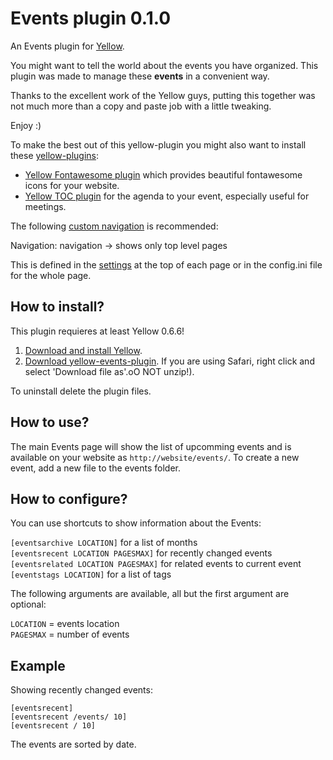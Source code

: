 Events plugin 0.1.0
================
An Events plugin for [Yellow](https://github.com/datenstrom/yellow/). 

You might want to tell the world about the events you have organized. This plugin was made to manage these **events** in a convenient way.

Thanks to the excellent work of the Yellow guys, putting this together was not much more than a copy and paste job with a little tweaking.

Enjoy :)

To make the best out of this yellow-plugin you might also want to install these [yellow-plugins](https://github.com/datenstrom/yellow-plugins):
* [Yellow Fontawesome plugin](https://github.com/datenstrom/yellow-plugins/tree/master/fontawesome) which provides beautiful fontawesome icons for your website.
* [Yellow TOC plugin](https://github.com/datenstrom/yellow-plugins/tree/master/toc) for the agenda to your event, especially useful for meetings.

The following [custom navigation](https://developers.datenstrom.se/help/customising-templates) is recommended:

Navigation: navigation -> shows only top level pages

This is defined in the [settings](https://developers.datenstrom.se/help/markdown-cheat-sheet#settings) at the top of each page or in the config.ini file for the whole page.

How to install?
---------------

This plugin requieres at least Yellow 0.6.6!

1. [Download and install Yellow](https://github.com/datenstrom/yellow/).
2. [Download yellow-events-plugin](https://github.com/xrizzy/yellow-plugin-events/archive/master.zip). If you are using Safari, right click and select 'Download file as'.oO NOT unzip!).

To uninstall delete the plugin files.

How to use?
-----------
The main Events page will show the list of upcomming events and is available on your website as `http://website/events/`. To create a new event, add a new file to the events folder.

How to configure?
----------------- 

You can use shortcuts to show information about the Events:

`[eventsarchive LOCATION]` for a list of months  
`[eventsrecent LOCATION PAGESMAX]` for recently changed events  
`[eventsrelated LOCATION PAGESMAX]` for related events to current event  
`[eventstags LOCATION]` for a list of tags  

The following arguments are available, all but the first argument are optional:

`LOCATION` = events location  
`PAGESMAX` = number of events

Example
-------
Showing recently changed events:

    [eventsrecent]
    [eventsrecent /events/ 10]
    [eventsrecent / 10]

The events are sorted by date.
